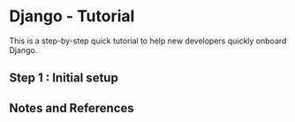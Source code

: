 Django - Tutorial
==================

This is a step-by-step quick tutorial to help new developers quickly onboard Django. 

Step 1 : Initial setup
--------------------------------------------


Notes and References
--------------------------------------------


